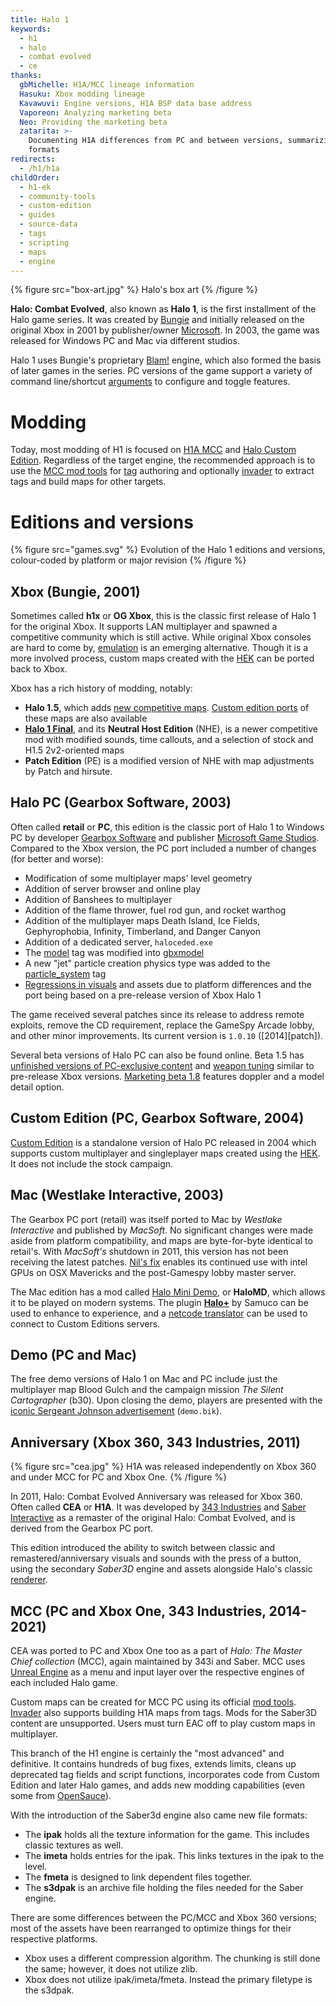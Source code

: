 ```yaml
---
title: Halo 1
keywords:
  - h1
  - halo
  - combat evolved
  - ce
thanks:
  gbMichelle: H1A/MCC lineage information
  Hasuku: Xbox modding lineage
  Kavawuvi: Engine versions, H1A BSP data base address
  Vaporeon: Analyzing marketing beta
  Neo: Providing the marketing beta
  zatarita: >-
    Documenting H1A differences from PC and between versions, summarizing new
    formats
redirects:
  - /h1/h1a
childOrder:
  - h1-ek
  - community-tools
  - custom-edition
  - guides
  - source-data
  - tags
  - scripting
  - maps
  - engine
---
```

{% figure src="box-art.jpg" %}
Halo's box art
{% /figure %}

**Halo: Combat Evolved**, also known as **Halo 1**, is the first installment of the Halo game series. It was created by [Bungie][bungie] and initially released on the original Xbox in 2001 by publisher/owner [Microsoft][microsoft]. In 2003, the game was released for Windows PC and Mac via different studios.

Halo 1 uses Bungie's proprietary [Blam!](~blam) engine, which also formed the basis of later games in the series. PC versions of the game support a variety of command line/shortcut [arguments](~) to configure and toggle features.

# Modding
Today, most modding of H1 is focused on [H1A MCC](#mcc-pc-and-xbox-one-343-industries-2014-2021) and [Halo Custom Edition](~custom-edition). Regardless of the target engine, the recommended approach is to use the [MCC mod tools](~h1-ek) for [tag](~general/tags) authoring and optionally [invader](~) to extract tags and build maps for other targets.

# Editions and versions

{% figure src="games.svg" %}
Evolution of the Halo 1 editions and versions, colour-coded by platform or major revision
{% /figure %}

## Xbox (Bungie, 2001)
Sometimes called **h1x** or **OG Xbox**, this is the classic first release of Halo 1 for the original Xbox. It supports LAN multiplayer and spawned a competitive community which is still active. While original Xbox consoles are hard to come by, [emulation][xemu] is an emerging alternative. Though it is a more involved process, custom maps created with the [HEK](~custom-edition#halo-editing-kit) can be ported back to Xbox.

Xbox has a rich history of modding, notably:

* **Halo 1.5**, which adds [new competitive maps][h15]. [Custom edition ports][h15-maps-ce] of these maps are also available
* [**Halo 1 Final**][h1final], and its **Neutral Host Edition** (NHE), is a newer competitive mod with modified sounds, time callouts, and a selection of stock and H1.5 2v2-oriented maps
* **Patch Edition** (PE) is a modified version of NHE with map adjustments by Patch and hirsute.

## Halo PC (Gearbox Software, 2003)
Often called **retail** or **PC**, this edition is the classic port of Halo 1 to Windows PC by developer [Gearbox Software][gearbox] and publisher [Microsoft Game Studios][microsoft]. Compared to the Xbox version, the PC port included a number of changes (for better and worse):

* Modification of some multiplayer maps' level geometry
* Addition of server browser and online play
* Addition of Banshees to multiplayer
* Addition of the flame thrower, fuel rod gun, and rocket warthog
* Addition of the multiplayer maps Death Island, Ice Fields, Gephyrophobia, Infinity, Timberland, and Danger Canyon
* Addition of a dedicated server, `haloceded.exe`
* The [model](~) tag was modified into [gbxmodel](~)
* A new "jet" particle creation physics type was added to the [particle_system](~) tag
* [Regressions in visuals](~renderer#gearbox-regressions) and assets due to platform differences and the port being based on a pre-release version of Xbox Halo 1

The game received several patches since its release to address remote exploits, remove the CD requirement, replace the GameSpy Arcade lobby, and other minor improvements. Its current version is `1.0.10` ([2014][patch]).

Several beta versions of Halo PC can also be found online. Beta 1.5 has [unfinished versions of PC-exclusive content][pc-beta-2] and [weapon tuning][pc-beta-1] similar to pre-release Xbox versions. [Marketing beta 1.8][pc-beta-3] features doppler and a model detail option.

## Custom Edition (PC, Gearbox Software, 2004)
[Custom Edition](~custom-edition) is a standalone version of Halo PC released in 2004 which supports custom multiplayer and singleplayer maps created using the [HEK](~custom-edition#halo-editing-kit). It does not include the stock campaign.

## Mac (Westlake Interactive, 2003)
The Gearbox PC port (retail) was itself ported to Mac by _Westlake Interactive_ and published by _MacSoft_. No significant changes were made aside from platform compatibility, and maps are byte-for-byte identical to retail's. With _MacSoft's_ shutdown in 2011, this version has not been receiving the latest patches. [Nil's fix][nil-fix] enables its continued use with intel GPUs on OSX Mavericks and the post-Gamespy lobby master server.

The Mac edition has a mod called [Halo Mini Demo][halomd], or **HaloMD**, which allows it to be played on modern systems. The plugin [**Halo+**][halo-plus] by Samuco can be used to enhance to experience, and a [netcode translator][halomd-bridge] can be used to connect to Custom Editions servers.

## Demo (PC and Mac)
The free demo versions of Halo 1 on Mac and PC include just the multiplayer map Blood Gulch and the campaign mission _The Silent Cartographer_ (b30). Upon closing the demo, players are presented with the [iconic Sergeant Johnson advertisement][demo-ad] (`demo.bik`).

## Anniversary (Xbox 360, 343 Industries, 2011)
{% figure src="cea.jpg" %}
H1A was released independently on Xbox 360 and under MCC for PC and Xbox One.
{% /figure %}

In 2011, Halo: Combat Evolved Anniversary was released for Xbox 360. Often called **CEA** or **H1A**. It was developed by [343 Industries][343i] and [Saber Interactive][saber] as a remaster of the original Halo: Combat Evolved, and is derived from the Gearbox PC port.

This edition introduced the ability to switch between classic and remastered/anniversary visuals and sounds with the press of a button, using the secondary _Saber3D_ engine and assets alongside Halo's classic [renderer](~).

## MCC (PC and Xbox One, 343 Industries, 2014-2021)
CEA was ported to PC and Xbox One too as a part of _Halo: The Master Chief collection_ (MCC), again maintained by 343i and Saber. MCC uses [Unreal Engine][unreal] as a menu and input layer over the respective engines of each included Halo game.

Custom maps can be created for MCC PC using its official [mod tools](~h1-ek). [Invader](~) also supports building H1A maps from tags. Mods for the Saber3D content are unsupported. Users must turn EAC off to play custom maps in multiplayer.

This branch of the H1 engine is certainly the "most advanced" and definitive. It contains hundreds of bug fixes, extends limits, cleans up deprecated tag fields and script functions, incorporates code from Custom Edition and later Halo games, and adds new modding capabilities (even some from [OpenSauce](~)).

With the introduction of the Saber3d engine also came new file formats:

* The **ipak** holds all the texture information for the game. This includes classic textures as well.
* The **imeta** holds entries for the ipak. This links textures in the ipak to the level.
* The **fmeta** is designed to link dependent files together.
* The **s3dpak** is an archive file holding the files needed for the Saber engine.

There are some differences between the PC/MCC and Xbox 360 versions; most of the assets have been rearranged to optimize things for their respective platforms.

* Xbox uses a different compression algorithm. The chunking is still done the same; however, it does not utilize zlib.
* Xbox does not utilize ipak/imeta/fmeta. Instead the primary filetype is the s3dpak.

[gearbox]: https://en.wikipedia.org/wiki/Gearbox_Software
[bungie]: https://en.wikipedia.org/wiki/Bungie
[microsoft]: https://en.wikipedia.org/wiki/Xbox_Game_Studios
[xemu]: https://github.com/mborgerson/xemu/wiki
[pc-beta-1]: https://www.youtube.com/watch?v=fvXuoceVhpg
[pc-beta-2]: https://www.youtube.com/watch?v=qAK-rIR_st8
[pc-beta-3]: https://archive.org/details/halopcmarketingbeta
[h15]: https://www.youtube.com/watch?v=_a0R8SOIjWQ
[h15-maps-ce]: https://opencarnage.net/index.php?/topic/7455-halo-15-maps-converted-to-ce/
[h1final]: http://halo1final.com
[demo-ad]: https://www.youtube.com/watch?v=N11I-YtyLf8
[nil-fix]: https://halo-fixes.forumotion.com/t9-mac-patch-for-the-new-lobby
[halomd]: https://www.halomd.net/
[halo-plus]: https://opencarnage.net/index.php?/topic/5174-halomd-halo/
[halomd-bridge]: https://opencarnage.net/index.php?/topic/7082-misc-ce-development/&page=18#comment-83828
[saber]: https://en.wikipedia.org/wiki/Saber_Interactive
[343i]: https://en.wikipedia.org/wiki/343_Industries
[unreal]: https://en.wikipedia.org/wiki/Unreal_Engine
